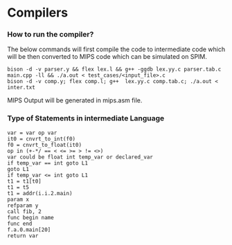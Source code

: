 # Compilers

### How to run the compiler?

The below commands will first compile the code to intermediate code which will be then converted to MIPS code which can be simulated on SPIM.

``` 
bison -d -v parser.y && flex lex.l && g++ -ggdb lex.yy.c parser.tab.c main.cpp -ll && ./a.out < test_cases/<input_file>.c
bison -d -v comp.y; flex comp.l; g++  lex.yy.c comp.tab.c; ./a.out < inter.txt
```

MIPS Output will be generated in mips.asm file.

### Type of Statements in intermediate Language

```
var = var op var
it0 = cnvrt_to_int(f0) 
f0 = cnvrt_to_float(it0) 
op in (+-*/ == < <= >= > != <>)
var could be float int temp_var or declared_var
if temp_var == int goto L1
goto L1
if temp_var <= int goto L1
t1 = t1[t0]
t1 = t5
t1 = addr(i.i.2.main)
param x
refparam y
call fib, 2
func begin name
func end
f.a.0.main[20]
return var

```